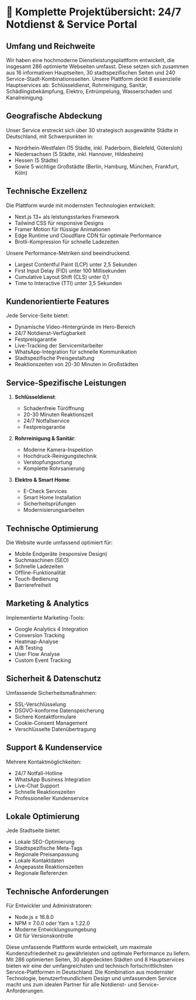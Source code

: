 # 🌟 Komplette Projektübersicht: 24/7 Notdienst & Service Portal

## Umfang und Reichweite

Wir haben eine hochmoderne Dienstleistungsplattform entwickelt, die insgesamt 286 optimierte Webseiten umfasst. Diese setzen sich zusammen aus 16 informativen Hauptseiten, 30 stadtspezifischen Seiten und 240 Service-Stadt-Kombinationsseiten. Unsere Plattform deckt 8 essenzielle Hauptservices ab: Schlüsseldienst, Rohrreinigung, Sanitär, Schädlingsbekämpfung, Elektro, Entrümpelung, Wasserschaden und Kanalreinigung.

## Geografische Abdeckung

Unser Service erstreckt sich über 30 strategisch ausgewählte Städte in Deutschland, mit Schwerpunkten in:
- Nordrhein-Westfalen (15 Städte, inkl. Paderborn, Bielefeld, Gütersloh)
- Niedersachsen (5 Städte, inkl. Hannover, Hildesheim)
- Hessen (5 Städte)
- Sowie 5 wichtige Großstädte (Berlin, Hamburg, München, Frankfurt, Köln)

## Technische Exzellenz

Die Plattform wurde mit modernsten Technologien entwickelt:
- Next.js 13+ als leistungsstarkes Framework
- Tailwind CSS für responsive Designs
- Framer Motion für flüssige Animationen
- Edge Runtime und Cloudflare CDN für optimale Performance
- Brotli-Kompression für schnelle Ladezeiten

Unsere Performance-Metriken sind beeindruckend:
- Largest Contentful Paint (LCP) unter 2,5 Sekunden
- First Input Delay (FID) unter 100 Millisekunden
- Cumulative Layout Shift (CLS) unter 0,1
- Time to Interactive (TTI) unter 3,5 Sekunden

## Kundenorientierte Features

Jede Service-Seite bietet:
- Dynamische Video-Hintergründe im Hero-Bereich
- 24/7 Notdienst-Verfügbarkeit
- Festpreisgarantie
- Live-Tracking der Servicemitarbeiter
- WhatsApp-Integration für schnelle Kommunikation
- Stadtspezifische Preisgestaltung
- Reaktionszeiten von 20-30 Minuten in Großstädten

## Service-Spezifische Leistungen

1. **Schlüsseldienst**:
   - Schadenfreie Türöffnung
   - 20-30 Minuten Reaktionszeit
   - 24/7 Notfallservice
   - Festpreisgarantie

2. **Rohrreinigung & Sanitär**:
   - Moderne Kamera-Inspektion
   - Hochdruck-Reinigungstechnik
   - Verstopfungsortung
   - Komplette Rohrsanierung

3. **Elektro & Smart Home**:
   - E-Check Services
   - Smart Home Installation
   - Sicherheitsprüfungen
   - Modernisierungsarbeiten

## Technische Optimierung

Die Website wurde umfassend optimiert für:
- Mobile Endgeräte (responsive Design)
- Suchmaschinen (SEO)
- Schnelle Ladezeiten
- Offline-Funktionalität
- Touch-Bedienung
- Barrierefreiheit

## Marketing & Analytics

Implementierte Marketing-Tools:
- Google Analytics 4 Integration
- Conversion Tracking
- Heatmap-Analyse
- A/B Testing
- User Flow Analyse
- Custom Event Tracking

## Sicherheit & Datenschutz

Umfassende Sicherheitsmaßnahmen:
- SSL-Verschlüsselung
- DSGVO-konforme Datenspeicherung
- Sichere Kontaktformulare
- Cookie-Consent Management
- Verschlüsselte Datenübertragung

## Support & Kundenservice

Mehrere Kontaktmöglichkeiten:
- 24/7 Notfall-Hotline
- WhatsApp Business Integration
- Live-Chat Support
- Schnelle Reaktionszeiten
- Professioneller Kundenservice

## Lokale Optimierung

Jede Stadtseite bietet:
- Lokale SEO-Optimierung
- Stadtspezifische Meta-Tags
- Regionale Preisanpassung
- Lokale Kontaktdaten
- Angepasste Reaktionszeiten
- Regionale Referenzen

## Technische Anforderungen

Für Entwickler und Administratoren:
- Node.js ≥ 16.8.0
- NPM ≥ 7.0.0 oder Yarn ≥ 1.22.0
- Moderne Entwicklungsumgebung
- Git für Versionskontrolle

Diese umfassende Plattform wurde entwickelt, um maximale Kundenzufriedenheit zu gewährleisten und optimale Performance zu liefern. Mit 286 optimierten Seiten, 30 abgedeckten Städten und 8 Hauptservices bieten wir eine der umfangreichsten und technisch fortschrittlichsten Service-Plattformen in Deutschland. Die Kombination aus modernster Technologie, benutzerfreundlichem Design und umfassendem Service macht uns zum idealen Partner für alle Notdienst- und Service-Anforderungen. 